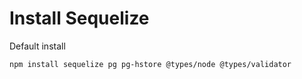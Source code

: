 # Install Sequelize

Default install

```bash
npm install sequelize pg pg-hstore @types/node @types/validator
```